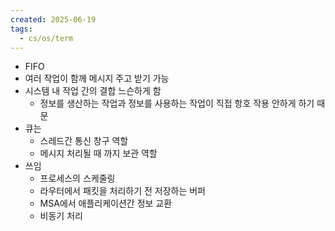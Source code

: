 ```yaml
---
created: 2025-06-19
tags:
  - cs/os/term
---
```

- FIFO
- 여러 작업이 함께 메시지 주고 받기 가능
- 시스템 내 작업 간의 결합 느슨하게 함
	- 정보를 생산하는 작업과 정보를 사용하는 작업이 직접 항호 작용 안하게 하기 때문
- 큐는 
	- 스레드간 통신 창구 역할
	- 메시지 처리될 때 까지 보관 역할
- 쓰임
	- 프로세스의 스케줄링
	- 라우터에서 패킷을 처리하기 전 저장하는 버퍼
	- MSA에서 애플리케이션간 정보 교환
	- 비동기 처리